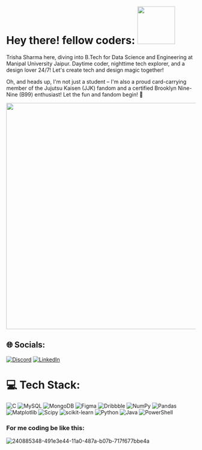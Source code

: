 # Hey there! fellow coders: <img src="https://github.com/us107/us107/assets/115691766/d1519347-3a3e-402a-b740-53132ecdbee9" width="100">

Trisha Sharma here, diving into B.Tech for Data Science and Engineering at Manipal University Jaipur. Daytime coder, nighttime tech explorer, and a design lover 24/7! Let's create tech and design magic together! 

Oh, and heads up, I'm not just a student – I'm also a proud card-carrying member of the Jujutsu Kaisen (JJK) fandom and a certified Brooklyn Nine-Nine (B99) enthusiast! Let the fun and fandom begin! 🎉

<img src="https://github.com/us107/us107/assets/115691766/fbe0ffb7-cdc4-47f5-99aa-71181e70f2c9" width="600">

## 🌐 Socials:
[![Discord](https://img.shields.io/badge/Discord-%237289DA.svg?logo=discord&logoColor=white)](https://discord.gg/ts299837) [![LinkedIn](https://img.shields.io/badge/LinkedIn-%230077B5.svg?logo=linkedin&logoColor=white)](https://linkedin.com/in/trisha-sharma-871544251) 

# 💻 Tech Stack:
![C](https://img.shields.io/badge/c-%2300599C.svg?style=plastic&logo=c&logoColor=white) ![MySQL](https://img.shields.io/badge/mysql-%2300000f.svg?style=plastic&logo=mysql&logoColor=white) ![MongoDB](https://img.shields.io/badge/MongoDB-%234ea94b.svg?style=plastic&logo=mongodb&logoColor=white)  ![Figma](https://img.shields.io/badge/figma-%23F24E1E.svg?style=plastic&logo=figma&logoColor=white) ![Dribbble](https://img.shields.io/badge/Dribbble-EA4C89?style=plastic&logo=dribbble&logoColor=white) ![NumPy](https://img.shields.io/badge/numpy-%23013243.svg?style=plastic&logo=numpy&logoColor=white) ![Pandas](https://img.shields.io/badge/pandas-%23150458.svg?style=plastic&logo=pandas&logoColor=white) ![Matplotlib](https://img.shields.io/badge/Matplotlib-%23ffffff.svg?style=plastic&logo=Matplotlib&logoColor=black) ![Scipy](https://img.shields.io/badge/SciPy-%230C55A5.svg?style=plastic&logo=scipy&logoColor=%white) ![scikit-learn](https://img.shields.io/badge/scikit--learn-%23F7931E.svg?style=plastic&logo=scikit-learn&logoColor=white) ![Python](https://img.shields.io/badge/python-3670A0?style=plastic&logo=python&logoColor=ffdd54) ![Java](https://img.shields.io/badge/java-%23ED8B00.svg?style=plastic&logo=openjdk&logoColor=white) ![PowerShell](https://img.shields.io/badge/PowerShell-%235391FE.svg?style=plastic&logo=powershell&logoColor=white)


### For me coding be like this:
![240885348-491e3e44-11a0-487a-b07b-717f677bbe4a](https://github.com/us107/us107/assets/115691766/27693fdb-f9bb-45b6-9236-2fc1582c0c13)

